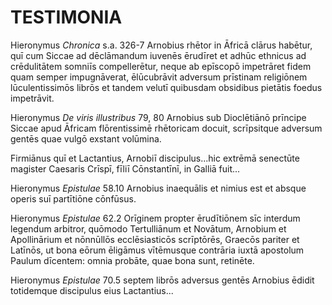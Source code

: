 # TESTIMONIA

Hieronymus *Chronica* s.a. 326-7
Arnobius rhētor in Āfricā clārus habētur, quī cum Siccae ad dēclāmandum iuvenēs ērudīret et adhūc ethnicus ad crēdulitātem somniīs compellerētur, neque ab epīscopō impetrāret fidem quam semper impugnāverat, ēlūcubrāvit adversum prīstinam religiōnem lūculentissimōs librōs et tandem velutī quibusdam obsidibus pietātis foedus impetrāvit. 

Hieronymus *De viris illustribus* 79, 80
Arnobius sub Dioclētiānō prīncipe Siccae apud Āfricam flōrentissimē rhētoricam docuit, scrīpsitque adversum gentēs quae vulgō exstant volūmina.

Firmiānus quī et Lactantius, Arnobiī discipulus...hic extrēmā senectūte magister Caesaris Crīspī, fīliī Cōnstantīnī, in Galliā fuit...

Hieronymus *Epistulae* 58.10
Arnobius inaequālis et nimius est et absque operis suī partītiōne cōnfūsus. 

Hieronymus *Epistulae* 62.2
Orīginem propter ērudītiōnem sīc interdum legendum arbitror‚ quōmodo Tertulliānum et Novātum, Arnobium et Apollinārium et nōnnūllōs ecclēsiasticōs scrīptōrēs, Graecōs pariter et Latīnōs, ut bona eōrum ēligāmus vītēmusque contrāria iuxtā apostolum Paulum dīcentem: omnia probāte, quae bona sunt, retinēte.

Hieronymus *Epistulae* 70.5
septem librōs adversus gentēs Arnobius ēdidit totidemque discipulus eius Lactantius...